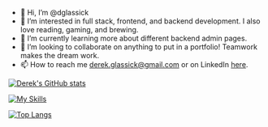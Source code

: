 - 👋 Hi, I’m @dglassick
- 👀 I’m interested in full stack, frontend, and backend development. I also love reading, gaming, and brewing.
- 🌱 I’m currently learning more about different backend admin pages.
- 💞️ I’m looking to collaborate on anything to put in a portfolio! Teamwork makes the dream work.
- 📫 How to reach me derek.glassick@gmail.com or on LinkedIn [here](https://www.linkedin.com/in/derek-glassick/). 

[![Derek's GitHub stats](https://github-readme-stats.vercel.app/api?username=dglassick&theme=dark)](https://github.com/anuraghazra/github-readme-stats)

[![My Skills](https://skillicons.dev/icons?i=js,ts,html,css,php,react,redux,vercel,nodejs,mongodb,mysql,nextjs,jquery,github,postman,graphql,bootstrap)](https://skillicons.dev)

[![Top Langs](https://github-readme-stats.vercel.app/api/top-langs/?username=dglassick&layout=compact)](https://github.com/dglassick/github-readme-stats)
<!---
dglassick/dglassick is a ✨ special ✨ repository because its `README.md` (this file) appears on your GitHub profile.
You can click the Preview link to take a look at your changes.
--->
